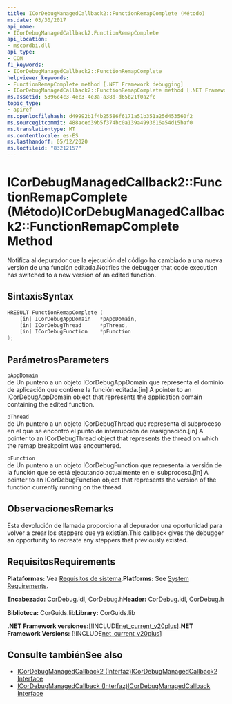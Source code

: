 ```yaml
---
title: ICorDebugManagedCallback2::FunctionRemapComplete (Método)
ms.date: 03/30/2017
api_name:
- ICorDebugManagedCallback2.FunctionRemapComplete
api_location:
- mscordbi.dll
api_type:
- COM
f1_keywords:
- ICorDebugManagedCallback2::FunctionRemapComplete
helpviewer_keywords:
- FunctionRemapComplete method [.NET Framework debugging]
- ICorDebugManagedCallback2::FunctionRemapComplete method [.NET Framework debugging]
ms.assetid: 5396c4c3-4ec3-4e3a-a38d-d65b21f0a2fc
topic_type:
- apiref
ms.openlocfilehash: d49992b1f4b25586f6171a51b351a25d453560f2
ms.sourcegitcommit: 488aced39b5f374bc0a139a4993616a54d15baf0
ms.translationtype: MT
ms.contentlocale: es-ES
ms.lasthandoff: 05/12/2020
ms.locfileid: "83212157"
---
```

# <a name="icordebugmanagedcallback2functionremapcomplete-method"></a><span data-ttu-id="85424-102">ICorDebugManagedCallback2::FunctionRemapComplete (Método)</span><span class="sxs-lookup"><span data-stu-id="85424-102">ICorDebugManagedCallback2::FunctionRemapComplete Method</span></span>
<span data-ttu-id="85424-103">Notifica al depurador que la ejecución del código ha cambiado a una nueva versión de una función editada.</span><span class="sxs-lookup"><span data-stu-id="85424-103">Notifies the debugger that code execution has switched to a new version of an edited function.</span></span>  
  
## <a name="syntax"></a><span data-ttu-id="85424-104">Sintaxis</span><span class="sxs-lookup"><span data-stu-id="85424-104">Syntax</span></span>  
  
```cpp  
HRESULT FunctionRemapComplete (  
    [in] ICorDebugAppDomain   *pAppDomain,  
    [in] ICorDebugThread      *pThread,  
    [in] ICorDebugFunction    *pFunction  
);  
```  
  
## <a name="parameters"></a><span data-ttu-id="85424-105">Parámetros</span><span class="sxs-lookup"><span data-stu-id="85424-105">Parameters</span></span>  
 `pAppDomain`  
 <span data-ttu-id="85424-106">de Un puntero a un objeto ICorDebugAppDomain que representa el dominio de aplicación que contiene la función editada.</span><span class="sxs-lookup"><span data-stu-id="85424-106">[in] A pointer to an ICorDebugAppDomain object that represents the application domain containing the edited function.</span></span>  
  
 `pThread`  
 <span data-ttu-id="85424-107">de Un puntero a un objeto ICorDebugThread que representa el subproceso en el que se encontró el punto de interrupción de reasignación.</span><span class="sxs-lookup"><span data-stu-id="85424-107">[in] A pointer to an ICorDebugThread object that represents the thread on which the remap breakpoint was encountered.</span></span>  
  
 `pFunction`  
 <span data-ttu-id="85424-108">de Un puntero a un objeto ICorDebugFunction que representa la versión de la función que se está ejecutando actualmente en el subproceso.</span><span class="sxs-lookup"><span data-stu-id="85424-108">[in] A pointer to an ICorDebugFunction object that represents the version of the function currently running on the thread.</span></span>  
  
## <a name="remarks"></a><span data-ttu-id="85424-109">Observaciones</span><span class="sxs-lookup"><span data-stu-id="85424-109">Remarks</span></span>  
 <span data-ttu-id="85424-110">Esta devolución de llamada proporciona al depurador una oportunidad para volver a crear los steppers que ya existían.</span><span class="sxs-lookup"><span data-stu-id="85424-110">This callback gives the debugger an opportunity to recreate any steppers that previously existed.</span></span>  
  
## <a name="requirements"></a><span data-ttu-id="85424-111">Requisitos</span><span class="sxs-lookup"><span data-stu-id="85424-111">Requirements</span></span>  
 <span data-ttu-id="85424-112">**Plataformas:** Vea [Requisitos de sistema](../../get-started/system-requirements.md).</span><span class="sxs-lookup"><span data-stu-id="85424-112">**Platforms:** See [System Requirements](../../get-started/system-requirements.md).</span></span>  
  
 <span data-ttu-id="85424-113">**Encabezado:** CorDebug.idl, CorDebug.h</span><span class="sxs-lookup"><span data-stu-id="85424-113">**Header:** CorDebug.idl, CorDebug.h</span></span>  
  
 <span data-ttu-id="85424-114">**Biblioteca:** CorGuids.lib</span><span class="sxs-lookup"><span data-stu-id="85424-114">**Library:** CorGuids.lib</span></span>  
  
 <span data-ttu-id="85424-115">**.NET Framework versiones:**[!INCLUDE[net_current_v20plus](../../../../includes/net-current-v20plus-md.md)]</span><span class="sxs-lookup"><span data-stu-id="85424-115">**.NET Framework Versions:** [!INCLUDE[net_current_v20plus](../../../../includes/net-current-v20plus-md.md)]</span></span>  
  
## <a name="see-also"></a><span data-ttu-id="85424-116">Consulte también</span><span class="sxs-lookup"><span data-stu-id="85424-116">See also</span></span>

- [<span data-ttu-id="85424-117">ICorDebugManagedCallback2 (Interfaz)</span><span class="sxs-lookup"><span data-stu-id="85424-117">ICorDebugManagedCallback2 Interface</span></span>](icordebugmanagedcallback2-interface.md)
- [<span data-ttu-id="85424-118">ICorDebugManagedCallback (Interfaz)</span><span class="sxs-lookup"><span data-stu-id="85424-118">ICorDebugManagedCallback Interface</span></span>](icordebugmanagedcallback-interface.md)
